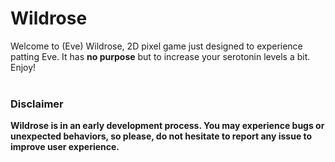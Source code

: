 # Wildrose
Welcome to (Eve) Wildrose, 2D pixel game just designed to experience patting Eve.
It has <strong>no purpose</strong> but to increase your serotonin levels a bit.
Enjoy! <br><br>

### Disclaimer
<strong>Wildrose is in an early development process. You may experience bugs or unexpected
behaviors, so please, do not hesitate to report any issue to improve user experience. </strong>
